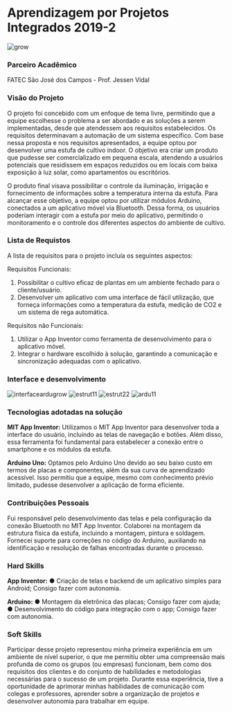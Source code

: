 # Aprendizagem por Projetos Integrados 2019-2

![grow](https://user-images.githubusercontent.com/54710426/143991038-595a9015-b07c-4564-86d9-e8b489b7242c.PNG)

### Parceiro Acadêmico
FATEC São José dos Campos - Prof. Jessen Vidal

### Visão do Projeto
O projeto foi concebido com um enfoque de tema livre, permitindo que a equipe escolhesse o problema a ser abordado e as soluções a serem implementadas, desde que atendessem aos requisitos estabelecidos. Os requisitos determinavam a automação de um sistema específico. Com base nessa proposta e nos requisitos apresentados, a equipe optou por desenvolver uma estufa de cultivo indoor. O objetivo era criar um produto que pudesse ser comercializado em pequena escala, atendendo a usuários potenciais que residissem em espaços reduzidos ou em locais com baixa exposição à luz solar, como apartamentos ou escritórios.

O produto final visava possibilitar o controle da iluminação, irrigação e fornecimento de informações sobre a temperatura interna da estufa. Para alcançar esse objetivo, a equipe optou por utilizar módulos Arduino, conectados a um aplicativo móvel via Bluetooth. Dessa forma, os usuários poderiam interagir com a estufa por meio do aplicativo, permitindo o monitoramento e o controle dos diferentes aspectos do ambiente de cultivo.

### Lista de Requistos 
A lista de requisitos para o projeto incluía os seguintes aspectos:

Requisitos Funcionais:

1. Possibilitar o cultivo eficaz de plantas em um ambiente fechado para o cliente/usuário.
2. Desenvolver um aplicativo com uma interface de fácil utilização, que forneça informações como a temperatura da estufa, medição de CO2 e um sistema de rega automática.

Requisitos não Funcionais:

1. Utilizar o App Inventor como ferramenta de desenvolvimento para o aplicativo móvel.
2. Integrar o hardware escolhido à solução, garantindo a comunicação e sincronização adequadas com o aplicativo.

### Interface e desenvolvimento
![interfaceardugrow](https://user-images.githubusercontent.com/54710426/143990931-bba5436b-df1c-4839-b740-07c72edfc7bd.PNG)
![estrut11](https://user-images.githubusercontent.com/54710426/143991098-e50d0140-5d39-4d37-8136-33d2e310f6af.PNG)
![estrut22](https://user-images.githubusercontent.com/54710426/143991101-9ded572a-76e7-4fdf-b9b0-593636eb2ffe.PNG)
![ardu11](https://user-images.githubusercontent.com/54710426/143991957-80279d95-60ec-42aa-8bac-146cb611ee4e.PNG)



### Tecnologias adotadas na solução
**MIT App Inventor:** Utilizamos o MIT App Inventor para desenvolver toda a interface do usuário, incluindo as telas de navegação e botões. Além disso, essa ferramenta foi fundamental para estabelecer a conexão entre o smartphone e os módulos da estufa.

 **Arduino Uno:** Optamos pelo Arduino Uno devido ao seu baixo custo em termos de placas e componentes, além da sua curva de aprendizado acessível. Isso permitiu que a equipe, mesmo com conhecimento prévio limitado, pudesse desenvolver a aplicação de forma eficiente.

### Contribuições Pessoais

Fui responsável pelo desenvolvimento das telas e pela configuração da conexão Bluetooth no MIT App Inventor.
Colaborei na montagem da estrutura física da estufa, incluindo a montagem, pintura e soldagem.
Fornecei suporte para correções no código do Arduino, auxiliando na identificação e resolução de falhas encontradas durante o processo.


### Hard Skills
**App Inventor:**
● Criação de telas e backend de um aplicativo simples para Android; Consigo fazer com autonomia.

**Arduino:**
● Montagem da eletrônica das placas; Consigo fazer com ajuda;
● Desenvolvimento do código para integração com o app; Consigo fazer com autonomia.

### Soft Skills
Participar desse projeto representou minha primeira experiência em um ambiente de nível superior, o que me permitiu obter uma compreensão mais profunda de como os grupos (ou empresas) funcionam, bem como dos requisitos dos clientes e do conjunto de habilidades e metodologias necessárias para o sucesso de um projeto. Durante essa experiência, tive a oportunidade de aprimorar minhas habilidades de comunicação com colegas e professores, aprender sobre a organização de projetos e desenvolver autonomia para trabalhar em equipe.